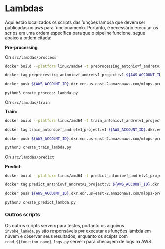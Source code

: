 # Lambdas

Aqui estão localizados os scripts das funções lambda que devem ser publicadas no aws para funcionamento. Portanto, é necessário executar os scrips em uma ordem específica para que o pipeline funcione, segue abaixo a ordem citada:

**Pre-processing**

On `src/lambdas/proccess`

```bash
docker build --platform linux/amd64 -t preprocessing_antoniovf_andretv1_project:v1 .
```

```bash
docker tag preprocessing_antoniovf_andretv1_project:v1 ${AWS_ACCOUNT_ID}.dkr.ecr.us-east-2.amazonaws.com/mlops-project-antoniovf-andretv1:preprocessing
```

```bash
docker push ${AWS_ACCOUNT_ID}.dkr.ecr.us-east-2.amazonaws.com/mlops-project-antoniovf-andretv1:preprocessing
```

```bash
python3 create_proccess_lambda.py
```

On `src/lambdas/train`

**Train:**

```bash
docker build --platform linux/amd64 -t train_antoniovf_andretv1_project:v1 .
```

```bash
docker tag train_antoniovf_andretv1_project:v1 ${AWS_ACCOUNT_ID}.dkr.ecr.us-east-2.amazonaws.com/mlops-project-antoniovf-andretv1:train
```

```bash
docker push ${AWS_ACCOUNT_ID}.dkr.ecr.us-east-2.amazonaws.com/mlops-project-antoniovf-andretv1:train
```

```bash
python3 create_train_lambda.py
```

On `src/lambdas/predict`

**Predict:**

```bash
docker build --platform linux/amd64 -t predict_antoniovf_andretv1_project:v1 .
```

```bash
docker tag predict_antoniovf_andretv1_project:v1 ${AWS_ACCOUNT_ID}.dkr.ecr.us-east-2.amazonaws.com/mlops-project-antoniovf-andretv1:predict
```

```bash
docker push ${AWS_ACCOUNT_ID}.dkr.ecr.us-east-2.amazonaws.com/mlops-project-antoniovf-andretv1:predict
```

```bash
python3 create_predict_lambda.py
```

### Outros scripts

Os outros scripts servem para testes, portanto os arquivos `invoke_lambda.py` são responsáveis por executar as funções lambda em núvem e observar seus resultados, enquanto os scripts com  `read_${function_name}_logs.py` servem para checagem de logs na AWS.